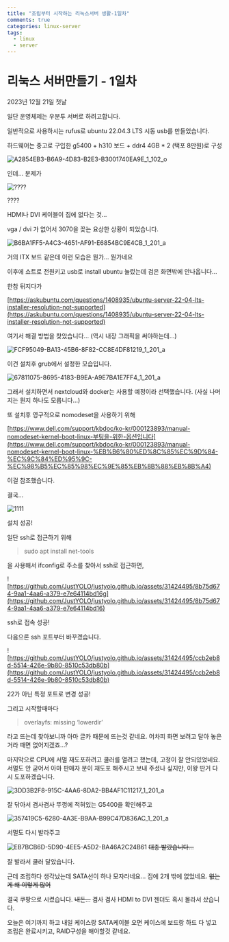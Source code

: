 ```yaml
---
title: "조립부터 시작하는 리눅스서버 생활-1일차"
comments: true
categories: linux-server
tags:
  - linux
  - server
---
```

# 리눅스 서버만들기 - 1일차

2023년 12월 21일 첫날

일단 운영체제는 우분투 서버로 하려고합니다.

일반적으로 사용하시는 rufus로 ubuntu 22.04.3 LTS 시동 usb를 만들었습니다.

하드웨어는 중고로 구입한 g5400 + h310 보드 + ddr4 4GB * 2 (택포 8만원)로 구성

![A2854EB3-B6A9-4D83-B2E3-B3001740EA9E_1_102_o](https://github.com/JustYOLO/justyolo.github.io/assets/31424495/fa8b7526-65a5-4971-b063-1d9e495b7b73)

인데… 문제가

![????](https://github.com/JustYOLO/justyolo.github.io/assets/31424495/ccfd1873-3d24-4ece-b592-132bc8b71fdc)

????

HDMI나 DVI 케이블이 집에 없다는 것…

vga / dvi 가 없어서 3070을 꽂는 요상한 상황이 되었습니다.

![B6BA1FF5-A4C3-4651-AF91-E6854BC9E4CB_1_201_a](https://github.com/JustYOLO/justyolo.github.io/assets/31424495/70857092-7398-466f-9106-d29ce12cff98)


거의 ITX 보드 같은데 이런 모습은 뭔가… 뭔가네요

이후에 쇼트로 전원키고 usb로 install ubuntu 눌렀는데 검은 화면밖에 안나옵니다…

한참 뒤지다가 

[https://askubuntu.com/questions/1408935/ubuntu-server-22-04-lts-installer-resolution-not-supported](https://askubuntu.com/questions/1408935/ubuntu-server-22-04-lts-installer-resolution-not-supported)

여기서 해결 방법을 찾았습니다… (역시 내장 그래픽을 써야하는데…)

![FCF95049-BA13-45B6-8F82-CC8E4DF81219_1_201_a](https://github.com/JustYOLO/justyolo.github.io/assets/31424495/c1c1862b-f64d-4445-b689-3772f84abe8d)

이건 설치후 grub에서 설정한 모습입니다.

![67811075-8695-4183-B9EA-A9E7BA1E7FF4_1_201_a](https://github.com/JustYOLO/justyolo.github.io/assets/31424495/8c90c2fb-1ba4-4650-9443-f02eac71f7d8)

그래서 설치하면서 nextcloud와 docker는 사용할 예정이라 선택했습니다. (사실 나머지는 뭔지 하나도 모릅니다…)

또 설치후 영구적으로 nomodeset을 사용하기 위해 

[https://www.dell.com/support/kbdoc/ko-kr/000123893/manual-nomodeset-kernel-boot-linux-부팅을-위한-옵션입니다](https://www.dell.com/support/kbdoc/ko-kr/000123893/manual-nomodeset-kernel-boot-linux-%EB%B6%80%ED%8C%85%EC%9D%84-%EC%9C%84%ED%95%9C-%EC%98%B5%EC%85%98%EC%9E%85%EB%8B%88%EB%8B%A4)

이걸 참조했습니다.

결국…

![1111](https://github.com/JustYOLO/justyolo.github.io/assets/31424495/65b166da-8619-4105-90cf-cd9210013917)

설치 성공! 

일단 ssh로 접근하기 위해 

> sudo apt install net-tools
> 

을 사용해서 ifconfig로 주소를 찾아서 ssh로 접근하면,

![https://github.com/JustYOLO/justyolo.github.io/assets/31424495/8b75d674-9aa1-4aa6-a379-e7e64114bd16g](https://github.com/JustYOLO/justyolo.github.io/assets/31424495/8b75d674-9aa1-4aa6-a379-e7e64114bd16)

ssh로 접속 성공!

다음으론 ssh 포트부터 바꾸겠습니다.

![https://github.com/JustYOLO/justyolo.github.io/assets/31424495/ccb2eb8d-5514-426e-9b80-8510c53db80b](https://github.com/JustYOLO/justyolo.github.io/assets/31424495/ccb2eb8d-5514-426e-9b80-8510c53db80b)

22가 아닌 특정 포트로 변경 성공!

그리고 시작할때마다 

> overlayfs: missing ‘lowerdir’
> 

라고 뜨는데 찾아보니까 아마 글카 때문에 뜨는것 같네요. 어차피 화면 보려고 달아 놓은거라 때면 없어지겠죠…?

마지막으로 CPU에 서멀 재도포하려고 쿨러를 열려고 했는데, 고정이 잘 안되있었네요. 서멀도 안 굳어서 아마 판매자 분이 재도포 해주시고 보내 주셨나 싶지만, 이왕 딴거 다시 도포하겠습니다.

![3DD3B2F8-915C-4AA6-8DA2-BB4AF1C11217_1_201_a](https://github.com/JustYOLO/justyolo.github.io/assets/31424495/0adebdb5-c852-4d33-b905-5866be91be28)

잘 닦아서 겸사겸사 뚜껑에 적혀있는 G5400을 확인해주고

![357419C5-6280-4A3E-B9AA-B99C47D836AC_1_201_a](https://github.com/JustYOLO/justyolo.github.io/assets/31424495/36d5cc5c-a54f-4f9d-8f01-94c8ed724b79)

 서멀도 다시 발라주고

![EB7BCB6D-5D90-4EE5-A5D2-BA46A2C24B61](https://github.com/JustYOLO/justyolo.github.io/assets/31424495/e6819e85-7902-4265-906f-f24793ed2065)
~~대충 발랐습니다...~~

잘 발라서 쿨러 달았습니다.

근데 조립하다 생각났는데 SATA선이 하나 모자라네요… 집에 2개 밖에 없었네요. ~~없는게 왜 이렇게 많어~~

결국 쿠팡으로 시켰습니다. ~~내돈…~~ 겸사 겸사 HDMI to DVI 젠더도 혹시 몰라서 샀습니다.

오늘은 여기까지 하고 내일 케이스랑 SATA케이블 오면 케이스에 보드랑 하드 다 넣고 조립은 완료시키고, RAID구성을 해야할것 같네요.